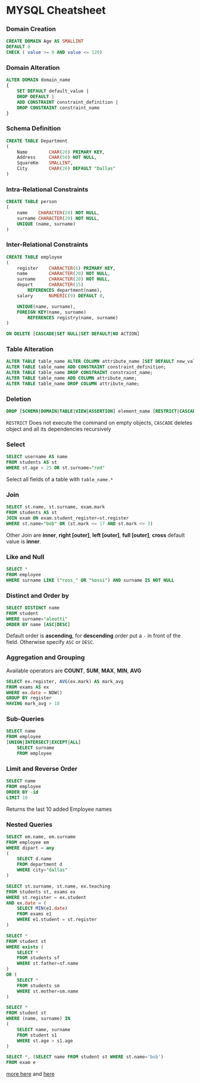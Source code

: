 # MYSQL Cheatsheet
### Domain Creation
```sql
CREATE DOMAIN Age AS SMALLINT
DEFAULT 0
CHECK ( value >= 0 AND value <= 120)
```

### Domain Alteration
```sql
ALTER DOMAIN domain_name
{
    SET DEFAULT default_value |
    DROP DEFAULT |
    ADD CONSTRAINT constraint_definition |
    DROP CONSTRAINT constraint_name
}
```


### Schema Definition
```sql
CREATE TABLE Department
(
    Name        CHAR(20) PRIMARY KEY,
    Address     CHAR(50) NOT NULL,
    SquareKm    SMALLINT,
    City        CHAR(20) DEFAULT "Dallas"
)
```

### Intra-Relational Constraints
```sql
CREATE TABLE person
(
    name    CHARACTER(20) NOT NULL,
    surname CHARACTER(20) NOT NULL,
    UNIQUE (name, surname)
)
```

### Inter-Relational Constraints
```sql
CREATE TABLE employee
(
    register    CHARACTER(6) PRIMARY KEY,
    name        CHARACTER(20) NOT NULL,
    surname     CHARACTER(20) NOT NULL,
    depart      CHARACTER(15)
        REFERENCES department(name),
    salary      NUMERIC(9) DEFAULT 0,

    UNIQUE(name, surname),
    FOREIGN KEY(name, surname)
        REFERENCES registry(name, surname)
)
```

```sql
ON DELETE [CASCADE|SET NULL|SET DEFAULT|NO ACTION]
```

### Table Alteration
```sql
ALTER TABLE table_name ALTER COLUMN attribute_name [SET DEFAULT new_value|DROP DEFAULT];
ALTER TABLE table_name ADD CONSTRAINT constraint_definition;
ALTER TABLE table_name DROP CONSTRAINT constraint_name;
ALTER TABLE table_name ADD COLUMN attribute_name;
ALTER TABLE table_name DROP COLUMN attribute_name;
```


### Deletion
```sql
DROP [SCHEMA|DOMAIN|TABLE|VIEW|ASSERTION] element_name [RESTRICT|CASCADE]
```
`RESTRICT` Does not execute the command on empty objects,
`CASCADE` deletes object and all its dependencies recursively

### Select
```sql
SELECT username AS name
FROM students AS st
WHERE st.age < 25 OR st.surname="red"
```
Select all fields of a table with `table_name.*`

### Join
```sql
SELECT st.name, st.surname, exam.mark
FROM students AS st
JOIN exam ON exam.student_register=st.register
WHERE st.name="bob" OR (st.mark <= 17 AND st.mark <> 3)
```
Other Join are **inner**, **right [outer]**, **left [outer]**, **full [outer]**, **cross** default value is **inner**.

### Like and Null
```sql
SELECT *
FROM employee
WHERE surname LIKE ("ross_" OR "%ossi") AND surname IS NOT NULL
```

### Distinct and Order by
```sql
SELECT DISTINCT name
FROM student
WHERE surname="aleotti"
ORDER BY name [ASC|DESC]
```
Default order is **ascending**, for **descending** order put a `-` in front of the field. Otherwise specify `ASC` or `DESC`.

### Aggregation and Grouping
Available operators are **COUNT**, **SUM**, **MAX**, **MIN**, **AVG**
```sql
SELECT ex.register, AVG(ex.mark) AS mark_avg
FROM exams AS ex
WHERE ex.date = NOW()
GROUP BY register
HAVING mark_avg > 18
```

### Sub-Queries
```sql
SELECT name
FROM employee
[UNION|INTERSECT|EXCEPT|ALL]
    SELECT surname
    FROM employee
```

### Limit and Reverse Order
```sql
SELECT name
FROM employee
ORDER BY -id
LIMIT 10
```
Returns the last 10 added Employee names



### Nested Queries
```sql
SELECT em.name, em.surname
FROM employee em
WHERE dipart = any
(
    SELECT d.name
    FROM department d
    WHERE city="dallas"
)
```
```sql
SELECT st.surname, st.name, ex.teaching
FROM students st, exams ex
WHERE st.register = ex.student
AND ex.date = (
    SELECT MIN(e1.date)
    FROM exams e1
    WHERE e1.student = st.register
)
```

```sql
SELECT *
FROM student st
WHERE exists (
    SELECT *
    FROM students sf
    WHERE st.father=sf.name
)
OR (
    SELECT *
    FROM students sm
    WHERE st.mother=sm.name
)
```

```sql
SELECT *
FROM student st
WHERE (name, surname) IN
(
    SELECT name, surname
    FROM student s1
    WHERE st.age > s1.age
)
```

```sql
SELECT *, (SELECT name FROM student st WHERE st.name='bob')
FROM exam e
```

[more here](https://devhints.io/mysql) and [here](http://www.mysqltutorial.org/mysql-cheat-sheet.aspx)
